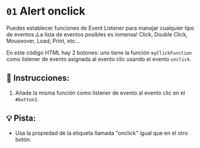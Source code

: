 # `01` Alert onclick

Puedes establecer funciones de Event Listener para manejar cualquier tipo de eventos ¡La lista de eventos posibles es inmensa! Click, Double Click, Mouseover, Load, Print, etc... 

En este código HTML hay 2 botones: uno tiene la función `myClickFunction` como listener de evento asignada al evento clic usando el evento `onclick`.

## 📝 Instrucciones:

1. Añade la misma función como listener de evento al evento clic en el `#button2`.

## 💡 Pista: 

+ Usa la propiedad de la etiqueta llamada "onclick" igual que en el otro botón.

